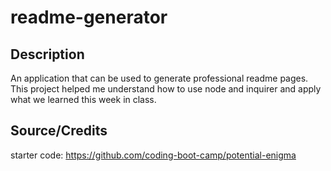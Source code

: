# readme-generator


## Description
An application that can be used to generate professional readme pages. This project helped me understand how to use node and inquirer and apply what we learned this week in class.

## Source/Credits
starter code: https://github.com/coding-boot-camp/potential-enigma
